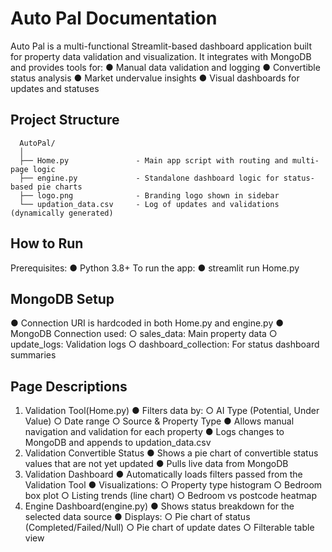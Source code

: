 # Auto Pal Documentation 
Auto Pal is a multi-functional Streamlit-based dashboard application built for property data validation and 
visualization. It integrates with MongoDB and provides tools for: 
  ● Manual data validation and logging 
  ● Convertible status analysis 
  ● Market undervalue insights 
  ● Visual dashboards for updates and statuses 
  
## Project Structure 
```
  AutoPal/ 
  │ 
  ├── Home.py               - Main app script with routing and multi-page logic       
  ├── engine.py             - Standalone dashboard logic for status-based pie charts     
  ├── logo.png              - Branding logo shown in sidebar
  └── updation_data.csv     - Log of updates and validations (dynamically generated)
```

## How to Run 
  Prerequisites: 
    ● Python 3.8+ 
  To run the app: 
    ● streamlit run Home.py
    
## MongoDB Setup 
  ● Connection URI is hardcoded in both Home.py and engine.py 
  ● MongoDB Connection used: 
    ○ sales_data: Main property data 
    ○ update_logs: Validation logs 
    ○ dashboard_collection: For status dashboard summaries 

## Page Descriptions 
  1. Validation Tool(Home.py) 
    ● Filters data by: 
      ○ AI Type (Potential, Under Value) 
      ○ Date range 
      ○ Source & Property Type 
    ● Allows manual navigation and validation for each property 
    ● Logs changes to MongoDB and appends to updation_data.csv 
  2. Validation Convertible Status 
    ● Shows a pie chart of convertible status values that are not yet updated 
    ● Pulls live data from MongoDB 
  3. Validation Dashboard 
    ● Automatically loads filters passed from the Validation Tool 
    ● Visualizations: 
      ○ Property type histogram 
      ○ Bedroom box plot 
      ○ Listing trends (line chart) 
      ○ Bedroom vs postcode heatmap 
  4. Engine Dashboard(engine.py) 
    ● Shows status breakdown for the selected data source 
    ● Displays: 
      ○ Pie chart of status (Completed/Failed/Null) 
      ○ Pie chart of update dates 
      ○ Filterable table view
